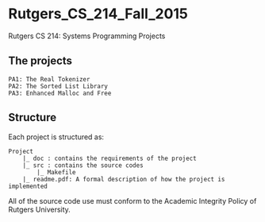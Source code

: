 # Rutgers_CS_214_Fall_2015
Rutgers CS 214: Systems Programming Projects


## The projects
    PA1: The Real Tokenizer
    PA2: The Sorted List Library
    PA3: Enhanced Malloc and Free

## Structure
Each project is structured as:

    Project
        |_ doc : contains the requirements of the project
        |_ src : contains the source codes
            |_ Makefile
        |_ readme.pdf: A formal description of how the project is implemented

All of the source code use must conform to the Academic Integrity Policy of Rutgers University.
